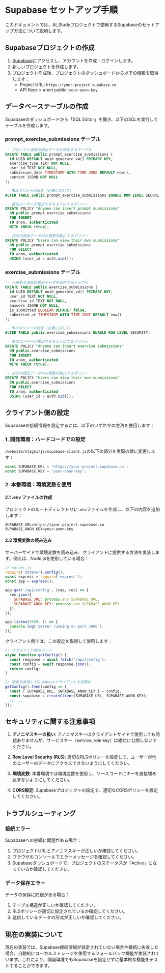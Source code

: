 # Supabase セットアップ手順

このドキュメントでは、AI_Studyプロジェクトで使用するSupabaseのセットアップ方法について説明します。

## Supabaseプロジェクトの作成

1. [Supabase](https://supabase.com/)にアクセスし、アカウントを作成・ログインします。
2. 新しいプロジェクトを作成します。
3. プロジェクト作成後、プロジェクトのダッシュボードから以下の情報を取得します：
   - Project URL: `https://your-project.supabase.co`
   - API Keys > anon public: `your-anon-key`

## データベーステーブルの作成

Supabaseのダッシュボードから「SQL Editor」を開き、以下のSQLを実行してテーブルを作成します。

### prompt_exercise_submissions テーブル

```sql
-- プロンプト演習の提出データを保存するテーブル
CREATE TABLE public.prompt_exercise_submissions (
  id UUID DEFAULT uuid_generate_v4() PRIMARY KEY,
  exercise_type TEXT NOT NULL,
  user_id TEXT NOT NULL,
  submission_date TIMESTAMP WITH TIME ZONE DEFAULT now(),
  content JSONB NOT NULL
);

-- RLSポリシーの設定（必要に応じて）
ALTER TABLE public.prompt_exercise_submissions ENABLE ROW LEVEL SECURITY;

-- 匿名ユーザーが提出できるようにするポリシー
CREATE POLICY "Anyone can insert prompt submissions" 
  ON public.prompt_exercise_submissions 
  FOR INSERT 
  TO anon, authenticated 
  WITH CHECK (true);

-- 自分の提出データのみ閲覧可能にするポリシー
CREATE POLICY "Users can view their own submissions" 
  ON public.prompt_exercise_submissions 
  FOR SELECT 
  TO anon, authenticated 
  USING (user_id = auth.uid());
```

### exercise_submissions テーブル

```sql
-- 一般的な演習の提出データを保存するテーブル
CREATE TABLE public.exercise_submissions (
  id UUID DEFAULT uuid_generate_v4() PRIMARY KEY,
  user_id TEXT NOT NULL,
  exercise_id TEXT NOT NULL,
  answers JSONB NOT NULL,
  is_submitted BOOLEAN DEFAULT false,
  submitted_at TIMESTAMP WITH TIME ZONE DEFAULT now()
);

-- RLSポリシーの設定（必要に応じて）
ALTER TABLE public.exercise_submissions ENABLE ROW LEVEL SECURITY;

-- 匿名ユーザーが提出できるようにするポリシー
CREATE POLICY "Anyone can insert exercise submissions" 
  ON public.exercise_submissions 
  FOR INSERT 
  TO anon, authenticated 
  WITH CHECK (true);

-- 自分の提出データのみ閲覧可能にするポリシー
CREATE POLICY "Users can view their own submissions" 
  ON public.exercise_submissions 
  FOR SELECT 
  TO anon, authenticated 
  USING (user_id = auth.uid());
```

## クライアント側の設定

Supabaseの接続情報を設定するには、以下のいずれかの方法を使用します：

### 1. 開発環境：ハードコードでの設定

`/website/stage1/js/supabase-client.js`の以下の部分を実際の値に変更します：

```javascript
const SUPABASE_URL = 'https://your-project.supabase.co';
const SUPABASE_KEY = 'your-anon-key';
```

### 2. 本番環境：環境変数を使用

#### 2.1 .env ファイルの作成

プロジェクトのルートディレクトリに`.env`ファイルを作成し、以下の内容を追加します：

```
SUPABASE_URL=https://your-project.supabase.co
SUPABASE_ANON_KEY=your-anon-key
```

#### 2.2 環境変数の読み込み

サーバーサイドで環境変数を読み込み、クライアントに提供する方法を実装します。例えば、Node.jsを使用している場合：

```javascript
// server.js
require('dotenv').config();
const express = require('express');
const app = express();

app.get('/api/config', (req, res) => {
  res.json({
    SUPABASE_URL: process.env.SUPABASE_URL,
    SUPABASE_ANON_KEY: process.env.SUPABASE_ANON_KEY
  });
});

app.listen(3000, () => {
  console.log('Server running on port 3000');
});
```

クライアント側では、この設定を取得して使用します：

```javascript
// クライアント側のコード
async function getConfig() {
  const response = await fetch('/api/config');
  const config = await response.json();
  return config;
}

// 設定を取得してSupabaseクライアントを初期化
getConfig().then(config => {
  const { SUPABASE_URL, SUPABASE_ANON_KEY } = config;
  const supabase = createClient(SUPABASE_URL, SUPABASE_ANON_KEY);
  // ...
});
```

## セキュリティに関する注意事項

1. **アノニマスキーの扱い**: アノニマスキーはクライアントサイドで使用しても問題ありませんが、サービスキー（service_role key）は絶対に公開しないでください。

2. **Row Level Security (RLS)**: 適切なRLSポリシーを設定して、ユーザーが他のユーザーのデータにアクセスできないようにしてください。

3. **環境変数**: 本番環境では環境変数を使用し、ソースコードにキーを直接埋め込まないようにしてください。

4. **CORS設定**: Supabaseプロジェクトの設定で、適切なCORSポリシーを設定してください。

## トラブルシューティング

### 接続エラー

Supabaseへの接続に問題がある場合：

1. プロジェクトURLとアノニマスキーが正しいか確認してください。
2. ブラウザのコンソールでエラーメッセージを確認してください。
3. Supabaseダッシュボードで、プロジェクトのステータスが「Active」になっているか確認してください。

### データ保存エラー

データの保存に問題がある場合：

1. テーブル構造が正しいか確認してください。
2. RLSポリシーが適切に設定されているか確認してください。
3. 送信しているデータの形式が正しいか確認してください。

## 現在の実装について

現在の実装では、Supabase接続情報が設定されていない場合や接続に失敗した場合、自動的にローカルストレージを使用するフォールバック機能が実装されています。これにより、開発環境でもSupabaseを設定せずに基本的な機能をテストすることができます。
